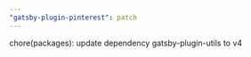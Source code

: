 ```yaml
---
"gatsby-plugin-pinterest": patch
---
```


chore(packages): update dependency gatsby-plugin-utils to v4
